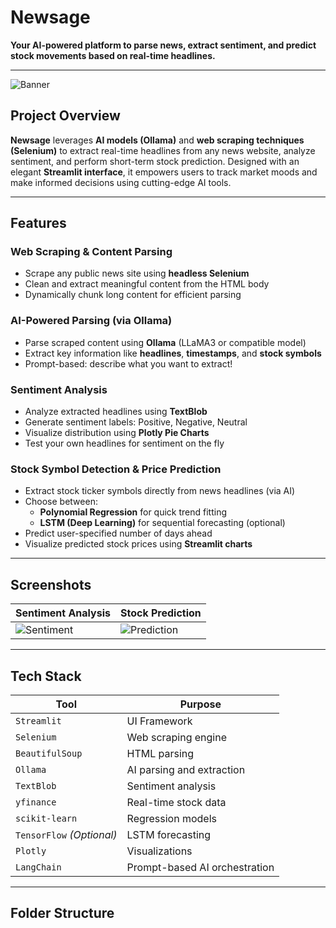 # Newsage

**Your AI-powered platform to parse news, extract sentiment, and predict stock movements based on real-time headlines.**

---

![Banner](https://your-banner-link-if-any.com)

##  Project Overview

**Newsage** leverages **AI models (Ollama)** and **web scraping techniques (Selenium)** to extract real-time headlines from any news website, analyze sentiment, and perform short-term stock prediction. Designed with an elegant **Streamlit interface**, it empowers users to track market moods and make informed decisions using cutting-edge AI tools.

---

##  Features

###  Web Scraping & Content Parsing
- Scrape any public news site using **headless Selenium**
- Clean and extract meaningful content from the HTML body
- Dynamically chunk long content for efficient parsing

###  AI-Powered Parsing (via Ollama)
- Parse scraped content using **Ollama** (LLaMA3 or compatible model)
- Extract key information like **headlines**, **timestamps**, and **stock symbols**
- Prompt-based: describe what you want to extract!

###  Sentiment Analysis
- Analyze extracted headlines using **TextBlob**
- Generate sentiment labels: Positive, Negative, Neutral
- Visualize distribution using **Plotly Pie Charts**
- Test your own headlines for sentiment on the fly

###  Stock Symbol Detection & Price Prediction
- Extract stock ticker symbols directly from news headlines (via AI)
- Choose between:
  -  **Polynomial Regression** for quick trend fitting
  -  **LSTM (Deep Learning)** for sequential forecasting (optional)
- Predict user-specified number of days ahead
- Visualize predicted stock prices using **Streamlit charts**


---

##  Screenshots

| Sentiment Analysis | Stock Prediction |
|--------------------|------------------|
| ![Sentiment](screenshots/sentiment.png) | ![Prediction](screenshots/prediction.png) |

---

##  Tech Stack

| Tool | Purpose |
|------|---------|
| `Streamlit` | UI Framework |
| `Selenium` | Web scraping engine |
| `BeautifulSoup` | HTML parsing |
| `Ollama` | AI parsing and extraction |
| `TextBlob` | Sentiment analysis |
| `yfinance` | Real-time stock data |
| `scikit-learn` | Regression models |
| `TensorFlow` *(Optional)* | LSTM forecasting |
| `Plotly` | Visualizations |
| `LangChain` | Prompt-based AI orchestration |

---

##  Folder Structure

